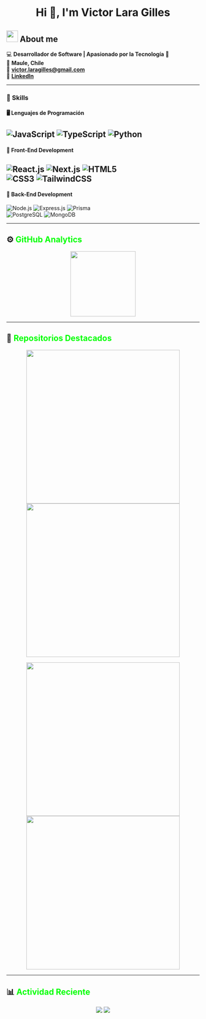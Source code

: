 <h1 align="center">Hi 👋, I'm
Victor Lara Gilles</h1>

## <picture><img src = "https://github.com/7oSkaaa/7oSkaaa/blob/main/Images/about_me.gif?raw=true" width = 30px></picture> About me</picture>
 
 💻 **Desarrollador de Software | Apasionado por la Tecnología** 🚀  
 📍 **Maule, Chile**  
 📧 **victor.laragilles@gmail.com**  
 🔗 **[LinkedIn](https://linkedin.com/in/victor-lara-gilles)**  
 
 ---

 ### 🚀 Skills  
 
 #### 🖥️ Lenguajes de Programación  
 ![JavaScript](https://img.shields.io/badge/JavaScript-F7DF1E?style=for-the-badge&logo=javascript&logoColor=000)
 ![TypeScript](https://img.shields.io/badge/TypeScript-3178C6?style=for-the-badge&logo=typescript&logoColor=fff) 
 ![Python](https://img.shields.io/badge/Python-3776AB?style=for-the-badge&logo=python&logoColor=fff)  
 ---
 
 #### 🎨 Front-End Development  
 ![React.js](https://img.shields.io/badge/React-61DAFB?style=for-the-badge&logo=react&logoColor=black)
 ![Next.js](https://img.shields.io/badge/Next.js-black?style=for-the-badge&logo=next.js&logoColor=white) 
 ![HTML5](https://img.shields.io/badge/HTML5-E34F26?style=for-the-badge&logo=html5&logoColor=white)  
 ![CSS3](https://img.shields.io/badge/CSS3-1572B6?style=for-the-badge&logo=css3&logoColor=white) 
 ![TailwindCSS](https://img.shields.io/badge/TailwindCSS-38B2AC?style=for-the-badge&logo=tailwind-css&logoColor=white)  
 ---
 
 #### 🔧 Back-End Development  
 ![Node.js](https://img.shields.io/badge/Node.js-339933?style=for-the-badge&logo=node.js&logoColor=white) 
 ![Express.js](https://img.shields.io/badge/Express.js-000000?style=for-the-badge&logo=express&logoColor=white) 
 ![Prisma](https://img.shields.io/badge/Prisma-3982CE?style=for-the-badge&logo=prisma&logoColor=white)  
 ![PostgreSQL](https://img.shields.io/badge/PostgreSQL-316192?style=for-the-badge&logo=postgresql&logoColor=white) 
 ![MongoDB](https://img.shields.io/badge/MongoDB-47A248?style=for-the-badge&logo=mongodb&logoColor=white)  
 
 ---
 
 ## ⚙️ <span style="color:#00FF00;">GitHub Analytics</span>  
 
 <p align="center">
   <img height="170" src="https://github-readme-stats.vercel.app/api?username=Rodrigo-Lara-Gilles&show_icons=true&theme=github_dark&title_color=00FF00&text_color=FFFFFF&icon_color=00FF00&bg_color=0D1117" />
 </p>
 
 ---
 
 ## 📌 <span style="color:#00FF00;">Repositorios Destacados</span>  
 
 <p align="center">
   <a href="https://github.com/Rodrigo-Lara-Gilles/Proyecto1">
     <img width="400" src="https://github-readme-stats.vercel.app/api/pin/?username=Rodrigo-Lara-Gilles&repo=Proyecto1&theme=github_dark&title_color=00FF00&text_color=FFFFFF&icon_color=00FF00&bg_color=0D1117" />
   </a>
   <a href="https://github.com/Rodrigo-Lara-Gilles/Proyecto2">
     <img width="400" src="https://github-readme-stats.vercel.app/api/pin/?username=Rodrigo-Lara-Gilles&repo=Proyecto2&theme=github_dark&title_color=00FF00&text_color=FFFFFF&icon_color=00FF00&bg_color=0D1117" />
   </a>
 </p>
 <p align="center">
   <a href="https://github.com/Rodrigo-Lara-Gilles/Proyecto3">
     <img width="400" src="https://github-readme-stats.vercel.app/api/pin/?username=Rodrigo-Lara-Gilles&repo=Proyecto3&theme=github_dark&title_color=00FF00&text_color=FFFFFF&icon_color=00FF00&bg_color=0D1117" />
   </a>
   <a href="https://github.com/Rodrigo-Lara-Gilles/Proyecto4">
     <img width="400" src="https://github-readme-stats.vercel.app/api/pin/?username=Rodrigo-Lara-Gilles&repo=Proyecto4&theme=github_dark&title_color=00FF00&text_color=FFFFFF&icon_color=00FF00&bg_color=0D1117" />
   </a>
 </p>
 
 ---
 
 ## 📊 <span style="color:#00FF00;">Actividad Reciente</span>  
 
 <p align="center">
   <img src="https://github-profile-summary-cards.vercel.app/api/cards/stats?username=Rodrigo-Lara-Gilles&theme=github_dark&title_color=00FF00&text_color=FFFFFF&icon_color=00FF00&bg_color=0D1117" />
   <img src="https://github-profile-summary-cards.vercel.app/api/cards/repos-per-language?username=Rodrigo-Lara-Gilles&theme=github_dark&title_color=00FF00&text_color=FFFFFF&icon_color=00FF00&bg_color=0D1117" />
 </p>
